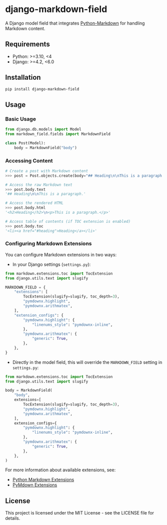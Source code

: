 # django-markdown-field

A Django model field that integrates [Python-Markdown](https://github.com/Python-Markdown/markdown) for handling Markdown content.

## Requirements

- Python: >=3.10, <4
- Django: >=4.2, <6.0

## Installation

```bash
pip install django-markdown-field
```

## Usage

### Basic Usage

```python
from django.db.models import Model
from markdown_field.fields import MarkdownField

class Post(Model):
    body = MarkdownField("body")
```

### Accessing Content

```python
# Create a post with Markdown content
>>> post = Post.objects.create(body="## Heading\n\nThis is a paragraph.")

# Access the raw Markdown text
>>> post.body.text
'## Heading\n\nThis is a paragraph.'

# Access the rendered HTML
>>> post.body.html
'<h2>Heading</h2>\n<p>This is a paragraph.</p>'

# Access table of contents (if TOC extension is enabled)
>>> post.body.toc
'<li><a href="#heading">Heading</a></li>'
```

### Configuring Markdown Extensions

You can configure Markdown extensions in two ways:

- In your Django settings (`settings.py`):

```python
from markdown.extensions.toc import TocExtension
from django.utils.text import slugify

MARKDOWN_FIELD = {
    "extensions": [
        TocExtension(slugify=slugify, toc_depth=3),
        "pymdownx.highlight",
        "pymdownx.arithmatex",
    ],
    "extension_configs": {
        "pymdownx.highlight": {
            "linenums_style": "pymdownx-inline",
        },
        "pymdownx.arithmatex": {
            "generic": True,
        },
    },
}
```

- Directly in the model field, this will override the `MARKDOWN_FIELD` setting in `settings.py`:

```python
from markdown.extensions.toc import TocExtension
from django.utils.text import slugify

body = MarkdownField(
    "body",
    extensions=[
        TocExtension(slugify=slugify, toc_depth=3),
        "pymdownx.highlight",
        "pymdownx.arithmatex",
    ],
    extension_configs={
        "pymdownx.highlight": {
            "linenums_style": "pymdownx-inline",
        },
        "pymdownx.arithmatex": {
            "generic": True,
        },
    },
)
```

For more information about available extensions, see:

- [Python Markdown Extensions](https://python-markdown.github.io/extensions/)
- [PyMdown Extensions](https://facelessuser.github.io/pymdown-extensions/)

## License

This project is licensed under the MIT License - see the LICENSE file for details.
